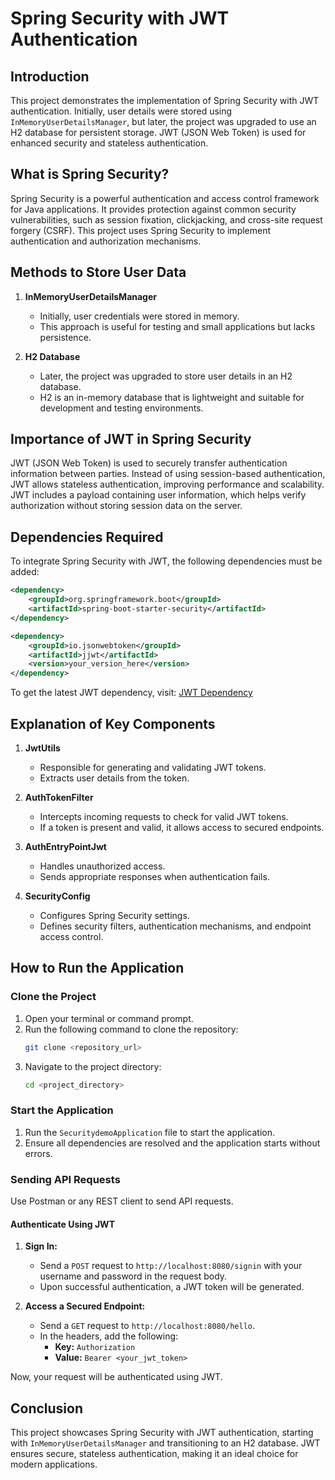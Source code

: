 # Spring Security with JWT Authentication

## Introduction
This project demonstrates the implementation of Spring Security with JWT authentication. Initially, user details were stored using `InMemoryUserDetailsManager`, but later, the project was upgraded to use an H2 database for persistent storage. JWT (JSON Web Token) is used for enhanced security and stateless authentication.

## What is Spring Security?
Spring Security is a powerful authentication and access control framework for Java applications. It provides protection against common security vulnerabilities, such as session fixation, clickjacking, and cross-site request forgery (CSRF). This project uses Spring Security to implement authentication and authorization mechanisms.

## Methods to Store User Data
1. **InMemoryUserDetailsManager**
   - Initially, user credentials were stored in memory.
   - This approach is useful for testing and small applications but lacks persistence.

2. **H2 Database**
   - Later, the project was upgraded to store user details in an H2 database.
   - H2 is an in-memory database that is lightweight and suitable for development and testing environments.

## Importance of JWT in Spring Security
JWT (JSON Web Token) is used to securely transfer authentication information between parties. Instead of using session-based authentication, JWT allows stateless authentication, improving performance and scalability. JWT includes a payload containing user information, which helps verify authorization without storing session data on the server.

## Dependencies Required
To integrate Spring Security with JWT, the following dependencies must be added:

```xml
<dependency>
    <groupId>org.springframework.boot</groupId>
    <artifactId>spring-boot-starter-security</artifactId>
</dependency>

<dependency>
    <groupId>io.jsonwebtoken</groupId>
    <artifactId>jjwt</artifactId>
    <version>your_version_here</version>
</dependency>
```

To get the latest JWT dependency, visit: [JWT Dependency](https://github.com/jwtk/jjwt?tab=readme-ov-file#installation)

## Explanation of Key Components
1. **JwtUtils**
   - Responsible for generating and validating JWT tokens.
   - Extracts user details from the token.

2. **AuthTokenFilter**
   - Intercepts incoming requests to check for valid JWT tokens.
   - If a token is present and valid, it allows access to secured endpoints.

3. **AuthEntryPointJwt**
   - Handles unauthorized access.
   - Sends appropriate responses when authentication fails.

4. **SecurityConfig**
   - Configures Spring Security settings.
   - Defines security filters, authentication mechanisms, and endpoint access control.

## How to Run the Application

### Clone the Project
1. Open your terminal or command prompt.
2. Run the following command to clone the repository:
   ```bash
   git clone <repository_url>
   ```
3. Navigate to the project directory:
   ```bash
   cd <project_directory>
   ```

### Start the Application
1. Run the `SecuritydemoApplication` file to start the application.
2. Ensure all dependencies are resolved and the application starts without errors.

### Sending API Requests
Use Postman or any REST client to send API requests.

#### Authenticate Using JWT
1. **Sign In:**
   - Send a `POST` request to `http://localhost:8080/signin` with your username and password in the request body.
   - Upon successful authentication, a JWT token will be generated.

2. **Access a Secured Endpoint:**
   - Send a `GET` request to `http://localhost:8080/hello`.
   - In the headers, add the following:
     - **Key:** `Authorization`
     - **Value:** `Bearer <your_jwt_token>`

Now, your request will be authenticated using JWT.

## Conclusion
This project showcases Spring Security with JWT authentication, starting with `InMemoryUserDetailsManager` and transitioning to an H2 database. JWT ensures secure, stateless authentication, making it an ideal choice for modern applications.

